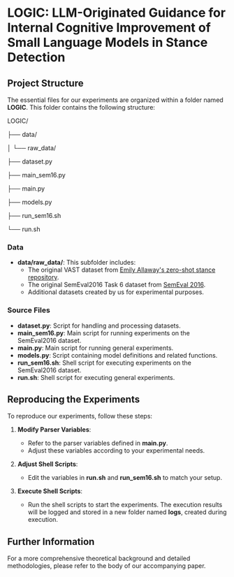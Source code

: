 # LOGIC: LLM-Originated Guidance for Internal Cognitive Improvement of Small Language Models in Stance Detection

## Project Structure

The essential files for our experiments are organized within a folder named **LOGIC**. This folder contains the following structure:

LOGIC/  


├── data/    


│ └── raw_data/  


├── dataset.py  


├── main_sem16.py  


├── main.py  


├── models.py  


├── run_sem16.sh  
  

└── run.sh  


### Data

- **data/raw_data/**: This subfolder includes:
  - The original VAST dataset from [Emily Allaway's zero-shot stance repository](https://github.com/emilyallaway/zero-shot-stance).
  - The original SemEval2016 Task 6 dataset from [SemEval 2016](https://alt.qcri.org/semeval2016/).
  - Additional datasets created by us for experimental purposes.

### Source Files

- **dataset.py**: Script for handling and processing datasets.
- **main_sem16.py**: Main script for running experiments on the SemEval2016 dataset.
- **main.py**: Main script for running general experiments.
- **models.py**: Script containing model definitions and related functions.
- **run_sem16.sh**: Shell script for executing experiments on the SemEval2016 dataset.
- **run.sh**: Shell script for executing general experiments.

## Reproducing the Experiments

To reproduce our experiments, follow these steps:

1. **Modify Parser Variables**:
   - Refer to the parser variables defined in **main.py**.
   - Adjust these variables according to your experimental needs.

2. **Adjust Shell Scripts**:
   - Edit the variables in **run.sh** and **run_sem16.sh** to match your setup.

3. **Execute Shell Scripts**:
   - Run the shell scripts to start the experiments. The execution results will be logged and stored in a new folder named **logs**, created during execution.

## Further Information

For a more comprehensive theoretical background and detailed methodologies, please refer to the body of our accompanying paper.

